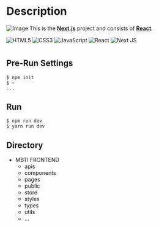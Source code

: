 # Description
![Image](https://avatars.githubusercontent.com/u/98827759?v=4)
This is the **[Next.js](https://nextjs.org/)** project and consists of **[React](https://ko.reactjs.org/)**.

![HTML5](https://img.shields.io/badge/html5-%23E34F26.svg?style=for-the-badge&logo=html5&logoColor=white)
![CSS3](https://img.shields.io/badge/css3-%231572B6.svg?style=for-the-badge&logo=css3&logoColor=white)
![JavaScript](https://img.shields.io/badge/javascript-%23323330.svg?style=for-the-badge&logo=javascript&logoColor=%23F7DF1E)
![React](https://img.shields.io/badge/react-%2320232a.svg?style=for-the-badge&logo=react&logoColor=%2361DAFB)
![Next JS](https://img.shields.io/badge/Next-black?style=for-the-badge&logo=next.js&logoColor=white)

# 

## Pre-Run Settings
```
$ npm init
$ ~
...
```


## Run
```
$ npm run dev
$ yarn run dev
```


## Directory
* MBTI FRONTEND
  * apis
  * components
  * pages
  * public
  * store
  * styles
  * types
  * utils
   * ...
